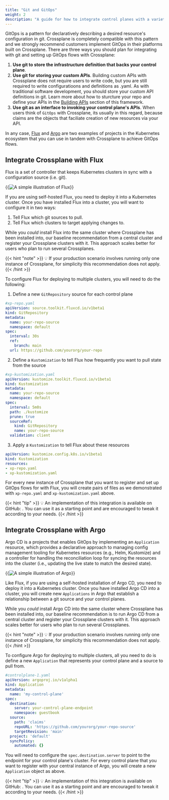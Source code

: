 ```yaml
---
title: "Git and GitOps"
weight: 2
description: "A guide for how to integrate control planes with a variety of interfaces"
---
```


GitOps is a pattern for declaratively describing a desired resource's configuration in git. Crossplane is completely compatible with this pattern and we strongly recommend customers implement GitOps in their platforms built on Crossplane. There are three ways you should plan for integrating with git and setting up GitOps flows with Crossplane:

1. **Use git to store the infrastructure definition that backs your control plane**.
2. **Use git for storing your custom APIs**. Building custom APIs with Crossplane does not require users to write code, but you are still required to write configuratioons and definitions as .yaml. As with traditional software development, you should store your custom API definitions in git. Learn more about how to sturcture your repo and define your APIs in the [Building APIs](../building-apis) section of this framework.
3. **Use git as an interface to invoking your control plane's APIs**. When users think of `GitOps` with Crossplane, its usually in this regard, because claims are the objects that faciliate creation of new resources via your API.

In any case, [Flux](https://fluxcd.io/) and [Argo](https://argo-cd.readthedocs.io/en/stable/) are two examples of projects in the Kubernetes ecosystem that you can use in tandem with Crossplane to achieve GitOps flows. 

## Integrate Crossplane with Flux

Flux is a set of controller that keeps Kubernetes clusters in sync with a configuration source (i.e. git).

{{<img src="xp-arch-framework/images/flux.png" alt="A simple illustration of Flux" size="small" quality="100">}}

If you are using self-hosted Flux, you need to deploy it into a Kubernetes cluster. Once you have installed Flux into a cluster, you will want to configure it in two ways:

1. Tell Flux which git sources to pull.
2. Tell Flux which clusters to target applying changes to.

While you _could_ install Flux into the same cluster where Crossplane has been installed into, our baseline recommendation from a central cluster and register your Crossplane clusters with it. This approach scales better for users who plan to run several Crossplanes.

{{< hint "note" >}}
💡 If your production scenario involves running only one instance of Crossplane, for simplicity this recommendation does not apply.
{{< /hint >}}

To configure Flux for deploying to multiple clusters, you will need to do the following:

1. Define a new `GitRepository` source for each control plane
```yaml
#xp-repo.yaml
apiVersion: source.toolkit.fluxcd.io/v1beta1
kind: GitRepository
metadata:
  name: your-repo-source
  namespace: default
spec:
  interval: 30s
  ref:
    branch: main
  url: https://github.com/yourorg/your-repo
```

2. Define a `Kustomization` to tell Flux how frequently you want to pull state from the source
```yaml
#xp-kustomization.yaml
apiVersion: kustomize.toolkit.fluxcd.io/v1beta1
kind: Kustomization
metadata:
  name: your-repo-source
  namespace: default
spec:
  interval: 5m0s
  path: ./kustomize
  prune: true
  sourceRef:
    kind: GitRepository
    name: your-repo-source
  validation: client
```

3. Apply a `Kustomization` to tell Flux about these resources
```yaml
apiVersion: kustomize.config.k8s.io/v1beta1
kind: Kustomization
resources:
- xp-repo.yaml
- xp-kustomization.yaml
```

For every new instance of Crossplane that you want to register and set up GitOps flows for with Flux, you will create pairs of files as we demonstrated with `xp-repo.yaml` and `xp-kustomization.yaml` above.

{{< hint "tip" >}}
💡 An implementation of this integration is available on GitHub: <link to a configuration on Marketplace>. You can use it as a starting point and are encouraged to tweak it according to your needs.
{{< /hint >}}

## Integrate Crossplane with Argo

Argo CD is a projects that enables GitOps by implementing an `Application` resource, which provides a declarative approach to managing config management tooling for Kubernetes resources (e.g., Helm, Kustomize) and a controller for handling the reconciliation loop for syncing the resources into the cluster (i.e., updating the live state to match the desired state).

{{<img src="xp-arch-framework/images/argo.png" alt="A simple illustration of Argo" size="small" quality="100">}}

Like Flux, if you are using a self-hosted installation of Argo CD, you need to deploy it into a Kubernetes cluster. Once you have installed Argo CD into a cluster, you will create new `Applications` in Argo that establish a relationship between a git source and your control planes.

While you _could_ install Argo CD into the same cluster where Crossplane has been installed into, our baseline recommendation is to run Argo CD from a central cluster and register your Crossplane clusters with it. This approach scales better for users who plan to run several Crossplanes.

{{< hint "note" >}}
💡 If your production scenario involves running only one instance of Crossplane, for simplicity this recommendation does not apply.
{{< /hint >}}

To configure Argo for deploying to multiple clusters, all you need to do is define a new `Application` that represents your control plane and a source to pull from.
```yaml
#controlplane-1.yaml
apiVersion: argoproj.io/v1alpha1
kind: Application
metadata:
  name: 'my-control-plane'
spec:
  destination:
    server: your-control-plane-endpoint
    namespace: guestbook
  source:
    path: 'claims'
    repoURL: 'https://github.com/yourorg/your-repo-source'
    targetRevision: 'main'
  project: 'default'
  syncPolicy:
    automated: {}
```

You will need to configure the `spec.destination.server` to point to the endpoint for your control plane's cluster. For every control plane that you want to register with your central instance of Argo, you will create a new `Application` object as above.

{{< hint "tip" >}}
💡 An implementation of this integration is available on GitHub: <link to a configuration on Marketplace>. You can use it as a starting point and are encouraged to tweak it according to your needs.
{{< /hint >}}